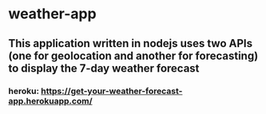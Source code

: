 # weather-app
## This application written in nodejs uses two APIs (one for geolocation and another for forecasting) to display the 7-day weather forecast
### heroku: https://get-your-weather-forecast-app.herokuapp.com/
